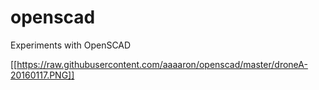 # openscad
Experiments with OpenSCAD

[[https://raw.githubusercontent.com/aaaaron/openscad/master/droneA-20160117.PNG]]
